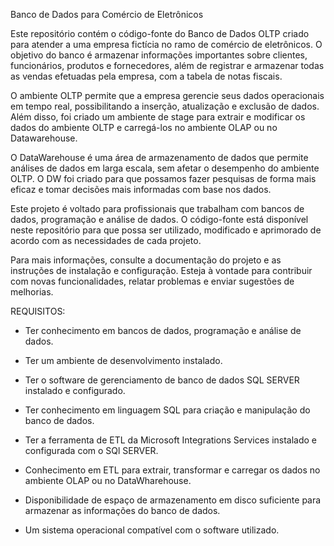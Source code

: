 Banco de Dados para Comércio de Eletrônicos


Este repositório contém o código-fonte do Banco de Dados OLTP criado para atender a uma empresa fictícia no ramo de comércio de eletrônicos. O objetivo do banco é armazenar informações importantes sobre clientes, funcionários, produtos e fornecedores, além de registrar e armazenar todas as vendas efetuadas pela empresa, com a tabela de notas fiscais.

O ambiente OLTP permite que a empresa gerencie seus dados operacionais em tempo real, possibilitando a inserção, atualização e exclusão de dados. Além disso, foi criado um ambiente de stage para extrair e modificar os dados do ambiente OLTP e carregá-los no ambiente OLAP ou no Datawarehouse.

O DataWarehouse é uma área de armazenamento de dados que permite análises de dados em larga escala, sem afetar o desempenho do ambiente OLTP. O DW foi criado para que possamos fazer pesquisas de forma mais eficaz e tomar decisões mais informadas com base nos dados.

Este projeto é voltado para profissionais que trabalham com bancos de dados, programação e análise de dados. O código-fonte está disponível neste repositório para que possa ser utilizado, modificado e aprimorado de acordo com as necessidades de cada projeto.

Para mais informações, consulte a documentação do projeto e as instruções de instalação e configuração. Esteja à vontade para contribuir com novas funcionalidades, relatar problemas e enviar sugestões de melhorias.

REQUISITOS:

- Ter conhecimento em bancos de dados, programação e análise de dados.

- Ter um ambiente de desenvolvimento instalado.

- Ter o software de gerenciamento de banco de dados SQL SERVER instalado e configurado.

- Ter conhecimento em linguagem SQL para criação e manipulação do banco de dados.

- Ter a ferramenta de ETL da Microsoft Integrations Services instalado e configurada com o SQl SERVER.

- Conhecimento em ETL para extrair, transformar e carregar os dados no ambiente OLAP ou no DataWharehouse.

- Disponibilidade de espaço de armazenamento em disco suficiente para armazenar as informações do banco de dados.

- Um sistema operacional compatível com o software utilizado.




